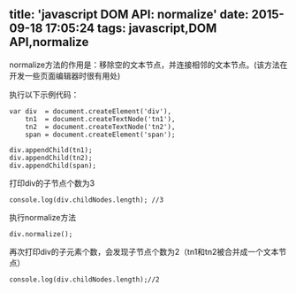 title: 'javascript DOM API: normalize'
date: 2015-09-18 17:05:24
tags: javascript,DOM API,normalize
---

normalize方法的作用是：移除空的文本节点，并连接相邻的文本节点。(该方法在开发一些页面编辑器时很有用处)

执行以下示例代码：

    var div  = document.createElement('div'),
        tn1  = document.createTextNode('tn1'),
        tn2  = document.createTextNode('tn2'),
        span = document.createElement('span');

    div.appendChild(tn1);
    div.appendChild(tn2);
    div.appendChild(span);

打印div的子节点个数为3

    console.log(div.childNodes.length); //3

执行normalize方法

    div.normalize();

再次打印div的子元素个数，会发现子节点个数为2（tn1和tn2被合并成一个文本节点）

    console.log(div.childNodes.length);//2